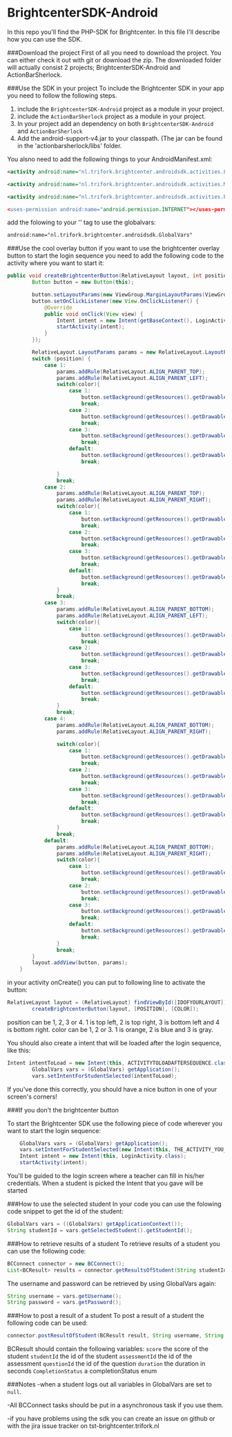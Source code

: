 BrightcenterSDK-Android
=======================

In this repo you'll find the PHP-SDK for Brightcenter. In this file I'll describe how you can use the SDK.

###Download the project
First of all you need to download the project. You can either check it out with git or download the zip. The downloaded folder will actually consist 2 projects; BrightcenterSDK-Android and ActionBarSherlock.

###Use the SDK in your project
To include the Brightcenter SDK in your app you need to follow the following steps.

1. include the `BrightcenterSDK-Android` project as a module in your project.
2. include the `ActionBarSherlock` project as a module in your project.
3. In your project add an dependency on both `BrightcenterSDK-Android` and `ActionBarSherlock`
4. Add the android-support-v4.jar to your classpath. (The jar can be found in the 'actionbarsherlock/libs' folder.

You alsno need to add the following things to your AndroidManifest.xml:
```xml
<activity android:name="nl.trifork.brightcenter.androidsdk.activities.LoginActivity" android:theme="@android:style/Theme.Holo.Light"/>

<activity android:name="nl.trifork.brightcenter.androidsdk.activities.MainActivity" android:theme="@android:style/Theme.Holo.Light"/>

<activity android:name="nl.trifork.brightcenter.androidsdk.activities.PostResultActivity" android:theme="@android:style/Theme”/>

<uses-permission android:name="android.permission.INTERNET"></uses-permission>
```
add the folowing to your '<application>' tag to use the globalvars:
```xml
android:name="nl.trifork.brightcenter.androidsdk.GlobalVars"
```

###Use the cool overlay button
if you want to use the brightcenter overlay button to start the login sequence you need to add the following code to the activity where you want to start it:

```java
public void createBrightcenterButton(RelativeLayout layout, int position, int color) {
        Button button = new Button(this);

        button.setLayoutParams(new ViewGroup.MarginLayoutParams(ViewGroup.LayoutParams.WRAP_CONTENT, ViewGroup.LayoutParams.WRAP_CONTENT));
        button.setOnClickListener(new View.OnClickListener() {
            @Override
            public void onClick(View view) {
                Intent intent = new Intent(getBaseContext(), LoginActivity.class);
                startActivity(intent);
            }
        });

        RelativeLayout.LayoutParams params = new RelativeLayout.LayoutParams(ViewGroup.LayoutParams.WRAP_CONTENT, ViewGroup.LayoutParams.WRAP_CONTENT);
        switch (position) {
            case 1:
                params.addRule(RelativeLayout.ALIGN_PARENT_TOP);
                params.addRule(RelativeLayout.ALIGN_PARENT_LEFT);
                switch(color){
                    case 1:
                        button.setBackground(getResources().getDrawable(R.drawable.overlay_button_background_orange_top_left));
                        break;
                    case 2:
                        button.setBackground(getResources().getDrawable(R.drawable.overlay_button_background_blue_top_left));
                        break;
                    case 3:
                        button.setBackground(getResources().getDrawable(R.drawable.overlay_button_background_gray_top_left));
                        break;
                    default:
                        button.setBackground(getResources().getDrawable(R.drawable.overlay_button_background_orange_top_left));
                        break;

                }
                break;
            case 2:
                params.addRule(RelativeLayout.ALIGN_PARENT_TOP);
                params.addRule(RelativeLayout.ALIGN_PARENT_RIGHT);
                switch(color){
                    case 1:
                        button.setBackground(getResources().getDrawable(R.drawable.overlay_button_background_orange_top_right));
                        break;
                    case 2:
                        button.setBackground(getResources().getDrawable(R.drawable.overlay_button_background_blue_top_right));
                        break;
                    case 3:
                        button.setBackground(getResources().getDrawable(R.drawable.overlay_button_background_gray_top_right));
                        break;
                    default:
                        button.setBackground(getResources().getDrawable(R.drawable.overlay_button_background_orange_top_right));
                        break;
                }
                break;
            case 3:
                params.addRule(RelativeLayout.ALIGN_PARENT_BOTTOM);
                params.addRule(RelativeLayout.ALIGN_PARENT_LEFT);
                switch(color){
                    case 1:
                        button.setBackground(getResources().getDrawable(R.drawable.overlay_button_background_orange_bottom_left));
                        break;
                    case 2:
                        button.setBackground(getResources().getDrawable(R.drawable.overlay_button_background_blue_bottom_left));
                        break;
                    case 3:
                        button.setBackground(getResources().getDrawable(R.drawable.overlay_button_background_gray_bottom_left));
                        break;
                    default:
                        button.setBackground(getResources().getDrawable(R.drawable.overlay_button_background_orange_bottom_left));
                        break;
                }
                break;
            case 4:
                params.addRule(RelativeLayout.ALIGN_PARENT_BOTTOM);
                params.addRule(RelativeLayout.ALIGN_PARENT_RIGHT);

                switch(color){
                    case 1:
                        button.setBackground(getResources().getDrawable(R.drawable.overlay_button_background_orange_bottom_right));
                        break;
                    case 2:
                        button.setBackground(getResources().getDrawable(R.drawable.overlay_button_background_blue_bottom_right));
                        break;
                    case 3:
                        button.setBackground(getResources().getDrawable(R.drawable.overlay_button_background_gray_bottom_right));
                        break;
                    default:
                        button.setBackground(getResources().getDrawable(R.drawable.overlay_button_background_orange_bottom_right));
                        break;
                }
                break;
            default:
                params.addRule(RelativeLayout.ALIGN_PARENT_BOTTOM);
                params.addRule(RelativeLayout.ALIGN_PARENT_RIGHT);
                switch(color){
                    case 1:
                        button.setBackground(getResources().getDrawable(R.drawable.overlay_button_background_orange_bottom_right));
                        break;
                    case 2:
                        button.setBackground(getResources().getDrawable(R.drawable.overlay_button_background_blue_bottom_right));
                        break;
                    case 3:
                        button.setBackground(getResources().getDrawable(R.drawable.overlay_button_background_gray_bottom_right));
                        break;
                    default:
                        button.setBackground(getResources().getDrawable(R.drawable.overlay_button_background_orange_bottom_right));
                        break;
                }
                break;
        }
        layout.addView(button, params);
    }
```
in your activity onCreate() you can put to following line to activate the button:

```java
RelativeLayout layout = (RelativeLayout) findViewById([IDOFYOURLAYOUT]);
        createBrightcenterButton(layout, [POSITION], [COLOR]);
```
position can be 1, 2, 3 or 4. 1 is top left, 2 is top right, 3 is bottom left and 4 is bottom right. color can be 1, 2 or 3. 1 is orange, 2 is blue and 3 is gray.

You should also create a intent that will be loaded after the login sequence, like this:
```java
Intent intentToLoad = new Intent(this, ACTIVITYTOLOADAFTERSEQUENCE.class);
        GlobalVars vars = (GlobalVars) getApplication();
        vars.setIntentForStudentSelected(intentToLoad);
```
If you've done this correctly, you should have a nice button in one of your screen's corners!

###If you don't the brightcenter button


To start the Brightcenter SDK use the following piece of code wherever you want to start the login sequence:
```java
    GlobalVars vars = (GlobalVars) getApplication();
    vars.setIntentForStudentSelected(new Intent(this, THE_ACTIVITY_YOU_WANT_TO_START.class));
    Intent intent = new Intent(this, LoginActivity.class);
    startActivity(intent);
```
You'll be guided to the login screen where a teacher can fill in his/her credentials. When a student is picked the Intent that you gave will be started

###How to use the selected student
In your code you can use the folowing code snippet to get the id of the student:
```java
GlobalVars vars = ((GlobalVars) getApplicationContext());
String studentId = vars.getSelectedStudent().getStudentId();
```

###How to retrieve results of a student
To retrieve results of a student you can use the following code:
```java
BCConnect connector = new BCConnect();
List<BCResult> results = connector.getResultsOfStudent(String studentId, String assessmentId, String username, String password);
```
The username and password can be retrieved by using GlobalVars again:
```java
String username = vars.getUsername();
String password = vars.getPassword();
```

###How to post a result of a student
To post a result of a student the following code can be used:
```java
connector.postResultOfStudent(BCResult result, String username, String password)
```
BCResult should contain the following variables:
`score` the score of the student
`studentId` the id of the student
`assessmentId` the id of the assessment
`questionId` the id of the question
`duration` the duration in seconds
`CompletionStatus` a completionStatus enum

###Notes
-when a student logs out all variables in GlobalVars are set to `null`.

-All BCConnect tasks should be put in a asynchronous task if you use them.

-if you have problems using the sdk you can create an issue on github or with the jira issue tracker on tst-brightcenter.trifork.nl 





